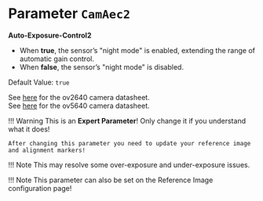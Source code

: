 # Parameter `CamAec2`

**Auto-Exposure-Control2**

- When **true**, the sensor’s "night mode" is enabled, extending the range of automatic gain control.
- When **false**, the sensor’s "night mode" is disabled.

Default Value: `true`

See [here](../datasheets/Camera.ov2640_ds_1.8_.pdf) for the ov2640 camera datasheet.<br>
See [here](../datasheets/OV5640_datasheet.pdf) for the ov5640 camera datasheet.

!!! Warning
    This is an **Expert Parameter**! Only change it if you understand what it does!

	After changing this parameter you need to update your reference image and alignment markers!

!!! Note
    This may resolve some over-exposure and under-exposure issues.
	
!!! Note
    This parameter can also be set on the Reference Image configuration page!
